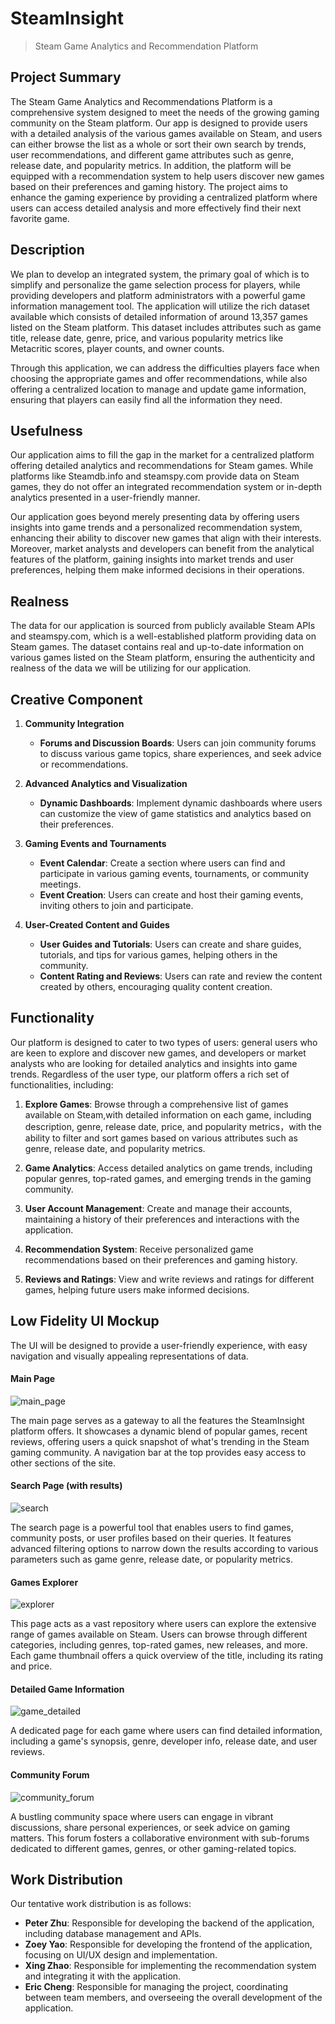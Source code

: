 # SteamInsight

> Steam Game Analytics and Recommendation Platform

## Project Summary

The Steam Game Analytics and Recommendations Platform is a comprehensive system designed to meet the needs of the growing gaming community on the Steam platform. Our app is designed to provide users with a detailed analysis of the various games available on Steam, and users can either browse the list as a whole or sort their own search by trends, user recommendations, and different game attributes such as genre, release date, and popularity metrics. In addition, the platform will be equipped with a recommendation system to help users discover new games based on their preferences and gaming history. The project aims to enhance the gaming experience by providing a centralized platform where users can access detailed analysis and more effectively find their next favorite game.

## Description

We plan to develop an integrated system, the primary goal of which is to simplify and personalize the game selection process for players, while providing developers and platform administrators with a powerful game information management tool.
The application will utilize the rich dataset available which consists of detailed information of around 13,357 games listed on the Steam platform. This dataset includes attributes such as game title, release date, genre, price, and various popularity metrics like Metacritic scores, player counts, and owner counts. 

Through this application, we can address the difficulties players face when choosing the appropriate games and offer recommendations, while also offering a centralized location to manage and update game information, ensuring that players can easily find all the information they need.

## Usefulness

Our application aims to fill the gap in the market for a centralized platform offering detailed analytics and recommendations for Steam games. While platforms like Steamdb.info and steamspy.com provide data on Steam games, they do not offer an integrated recommendation system or in-depth analytics presented in a user-friendly manner. 

Our application goes beyond merely presenting data by offering users insights into game trends and a personalized recommendation system, enhancing their ability to discover new games that align with their interests. Moreover, market analysts and developers can benefit from the analytical features of the platform, gaining insights into market trends and user preferences, helping them make informed decisions in their operations.

## Realness

The data for our application is sourced from publicly available Steam APIs and steamspy.com, which is a well-established platform providing data on Steam games. The dataset contains real and up-to-date information on various games listed on the Steam platform, ensuring the authenticity and realness of the data we will be utilizing for our application.

## Creative Component

1. **Community Integration**
   - **Forums and Discussion Boards**: Users can join community forums to discuss various game topics, share experiences, and seek advice or recommendations.

2. **Advanced Analytics and Visualization**
   - **Dynamic Dashboards**: Implement dynamic dashboards where users can customize the view of game statistics and analytics based on their preferences.

3. **Gaming Events and Tournaments**
   - **Event Calendar**: Create a section where users can find and participate in various gaming events, tournaments, or community meetings.
   - **Event Creation**: Users can create and host their gaming events, inviting others to join and participate.

4. **User-Created Content and Guides**
   - **User Guides and Tutorials**: Users can create and share guides, tutorials, and tips for various games, helping others in the community.
   - **Content Rating and Reviews**: Users can rate and review the content created by others, encouraging quality content creation.

## Functionality

Our platform is designed to cater to two types of users: general users who are keen to explore and discover new games, and developers or market analysts who are looking for detailed analytics and insights into game trends. Regardless of the user type, our platform offers a rich set of functionalities, including:

1. **Explore Games**: Browse through a comprehensive list of games available on Steam,with detailed information on each game, including description, genre, release date, price, and popularity metrics，with the ability to filter and sort games based on various attributes such as genre, release date, and popularity metrics.

2. **Game Analytics**: Access detailed analytics on game trends, including popular genres, top-rated games, and emerging trends in the gaming community.

3. **User Account Management**: Create and manage their accounts, maintaining a history of their preferences and interactions with the application.

4. **Recommendation System**: Receive personalized game recommendations based on their preferences and gaming history.

5. **Reviews and Ratings**: View and write reviews and ratings for different games, helping future users make informed decisions.

## Low Fidelity UI Mockup

The UI will be designed to provide a user-friendly experience, with easy navigation and visually appealing representations of data.

#### Main Page

![main_page](images/main.png)

The main page serves as a gateway to all the features the SteamInsight platform offers. It showcases a dynamic blend of popular games, recent reviews, offering users a quick snapshot of what's trending in the Steam gaming community. A navigation bar at the top provides easy access to other sections of the site.

#### Search Page (with results)

![search](images/search.png)

The search page is a powerful tool that enables users to find games, community posts, or user profiles based on their queries. It features advanced filtering options to narrow down the results according to various parameters such as game genre, release date, or popularity metrics.

#### Games Explorer

![explorer](images/explorer.png)

This page acts as a vast repository where users can explore the extensive range of games available on Steam. Users can browse through different categories, including genres, top-rated games, new releases, and more. Each game thumbnail offers a quick overview of the title, including its rating and price.

#### Detailed Game Information

![game_detailed](images/game_detailed.png)

A dedicated page for each game where users can find detailed information, including a game's synopsis, genre, developer info, release date, and user reviews.

#### Community Forum

![community_forum](images/community_forum.png)

A bustling community space where users can engage in vibrant discussions, share personal experiences, or seek advice on gaming matters. This forum fosters a collaborative environment with sub-forums dedicated to different games, genres, or other gaming-related topics.

## Work Distribution

Our tentative work distribution is as follows:

- **Peter Zhu**: Responsible for developing the backend of the application, including database management and APIs.
- **Zoey Yao**: Responsible for developing the frontend of the application, focusing on UI/UX design and implementation.
- **Xing Zhao**: Responsible for implementing the recommendation system and integrating it with the application.
- **Eric Cheng**: Responsible for managing the project, coordinating between team members, and overseeing the overall development of the application.

